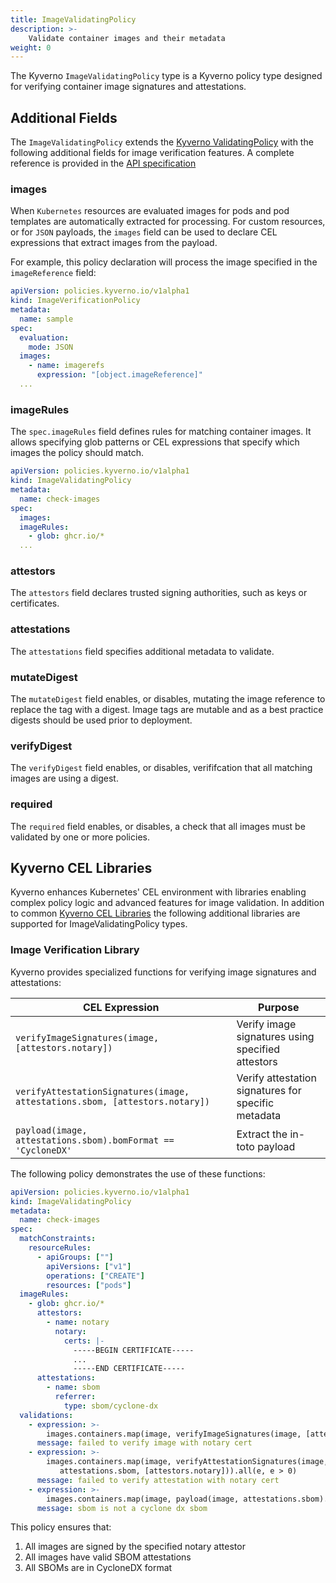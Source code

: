 ```yaml
---
title: ImageValidatingPolicy
description: >-
    Validate container images and their metadata
weight: 0
---
```


The Kyverno `ImageValidatingPolicy` type is a Kyverno policy type designed for verifying container image signatures and attestations. 

## Additional Fields

The `ImageValidatingPolicy` extends the [Kyverno ValidatingPolicy](/docs/policy-types/validating-policy) with the following additional fields for image verification features. A complete reference is provided in the [API specification](https://htmlpreview.github.io/?https://github.com/kyverno/kyverno/blob/release-1.14/docs/user/crd/index.html#policies.kyverno.io/v1alpha1.ImageValidatingPolicy)


### images

When `Kubernetes` resources are evaluated images for pods and pod templates are automatically extracted for processing. For custom resources, or for `JSON` payloads, the `images` field can be used to declare CEL expressions that extract images from the payload.

For example, this policy declaration will process the image specified in the `imageReference` field:

```yaml
apiVersion: policies.kyverno.io/v1alpha1
kind: ImageVerificationPolicy
metadata:
  name: sample
spec:
  evaluation:
    mode: JSON
  images:
    - name: imagerefs
      expression: "[object.imageReference]"
  ...
```


### imageRules

The `spec.imageRules` field defines rules for matching container images. It allows specifying glob patterns or CEL expressions that specify which images the policy should match.

```yaml
apiVersion: policies.kyverno.io/v1alpha1
kind: ImageValidatingPolicy
metadata:
  name: check-images
spec:
  images: 
  imageRules:
    - glob: ghcr.io/*
  ...
```

### attestors

The `attestors` field declares trusted signing authorities, such as keys or certificates.

### attestations

The `attestations` field specifies additional metadata to validate.

### mutateDigest

The `mutateDigest` field enables, or disables, mutating the image reference to replace the tag with a digest. Image tags are mutable and as a best practice digests should be used prior to deployment.

### verifyDigest

The `verifyDigest` field enables, or disables, verififcation that all matching images are using a digest.

### required

The `required` field enables, or disables, a check that all images must be validated by one or more policies.

## Kyverno CEL Libraries

Kyverno enhances Kubernetes' CEL environment with libraries enabling complex policy logic and advanced features for image validation. In addition to common [Kyverno CEL Libraries](/docs/policy-types/validating-policy/#kyverno-cel-libraries) the following additional libraries are supported for ImageValidatingPolicy types. 

### Image Verification Library

Kyverno provides specialized functions for verifying image signatures and attestations:

| CEL Expression | Purpose |
|----------------|---------|
| `verifyImageSignatures(image, [attestors.notary])` | Verify image signatures using specified attestors |
| `verifyAttestationSignatures(image, attestations.sbom, [attestors.notary])` | Verify attestation signatures for specific metadata |
| `payload(image, attestations.sbom).bomFormat == 'CycloneDX'` | Extract the in-toto payload |

The following policy demonstrates the use of these functions:

```yaml
apiVersion: policies.kyverno.io/v1alpha1
kind: ImageValidatingPolicy
metadata:
  name: check-images
spec:
  matchConstraints:
    resourceRules:
      - apiGroups: [""]
        apiVersions: ["v1"]
        operations: ["CREATE"]
        resources: ["pods"]
  imageRules:
    - glob: ghcr.io/*
      attestors:
        - name: notary
          notary:
            certs: |-
              -----BEGIN CERTIFICATE-----
              ...
              -----END CERTIFICATE-----
      attestations:
        - name: sbom
          referrer:
            type: sbom/cyclone-dx
  validations:
    - expression: >-
        images.containers.map(image, verifyImageSignatures(image, [attestors.notary])).all(e, e > 0)
      message: failed to verify image with notary cert
    - expression: >-
        images.containers.map(image, verifyAttestationSignatures(image, 
           attestations.sbom, [attestors.notary])).all(e, e > 0)
      message: failed to verify attestation with notary cert
    - expression: >-
        images.containers.map(image, payload(image, attestations.sbom).bomFormat == 'CycloneDX').all(e, e)
      message: sbom is not a cyclone dx sbom
```

This policy ensures that:
1. All images are signed by the specified notary attestor
2. All images have valid SBOM attestations
3. All SBOMs are in CycloneDX format
